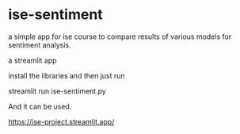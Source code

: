 # ise-sentiment

a simple app for ise course to compare results of various models for sentiment analysis.

a streamlit app

install the libraries and then just run

streamlit run ise-sentiment.py

And it can be used.

https://ise-project.streamlit.app/
 
